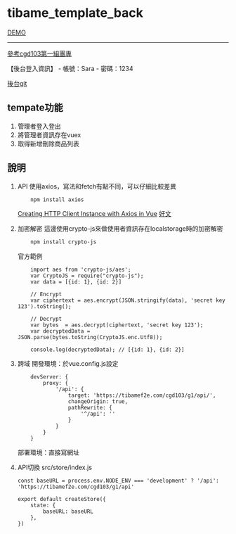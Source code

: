 # tibame_template_back

[DEMO](https://tibamef2e.com/chd103/ingrid/cms/)

--- 

[參考cgd103第一組團專](https://tibamef2e.com/cgd103/g1/)

【後台登入資訊】
    - 帳號：Sara
    - 密碼：1234

[後台git](https://github.com/bear320/cgd103_g1/tree/dev)



## tempate功能
1. 管理者登入登出
3. 將管理者資訊存在vuex
4. 取得新增刪除商品列表

## 說明
1. API
    使用axios，寫法和fetch有點不同，可以仔細比較差異
    ```sh
        npm install axios
    ```
    [Creating HTTP Client Instance with Axios in Vue](https://codeburst.io/create-http-client-instance-with-axios-in-vue-da8c12c779c2)
    [好文](https://mini-ghost.dev/posts/axios-source-code-1/)


2. 加密解密
    這邊使用crypto-js來做使用者資訊存在localstorage時的加密解密
    ```sh
        npm install crypto-js
    ```

    官方範例
    ```
        import aes from 'crypto-js/aes';
        var CryptoJS = require("crypto-js");
        var data = [{id: 1}, {id: 2}]

        // Encrypt
        var ciphertext = aes.encrypt(JSON.stringify(data), 'secret key 123').toString();

        // Decrypt
        var bytes  = aes.decrypt(ciphertext, 'secret key 123');
        var decryptedData = JSON.parse(bytes.toString(CryptoJS.enc.Utf8));

        console.log(decryptedData); // [{id: 1}, {id: 2}]
    ```


2. 跨域
    開發環境：於vue.config.js設定
    ```
        devServer: {
            proxy: {
                '/api': {
                    target: 'https://tibamef2e.com/cgd103/g1/api/',
                    changeOrigin: true,
                    pathRewrite: {
                        '^/api': ''
                    }
                }
            }
        }
    ```
    部署環境：直接寫網址

3. API切換
    src/store/index.js
    ```
    const baseURL = process.env.NODE_ENV === 'development' ? '/api': 'https://tibamef2e.com/cgd103/g1/api'

    export default createStore({
        state: {
            baseURL: baseURL
        },
    })
    ```
